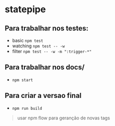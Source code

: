 # statepipe

## Para trabalhar nos testes:

* basic `npm test`
* watching `npm test -- -w` 
* filter `npm test -- -w -m ":trigger-*"`

## Para trabalhar nos docs/

* `npm start`

## Para criar a versao final

* `npm run build`

> usar npm flow para geranção de novas tags
